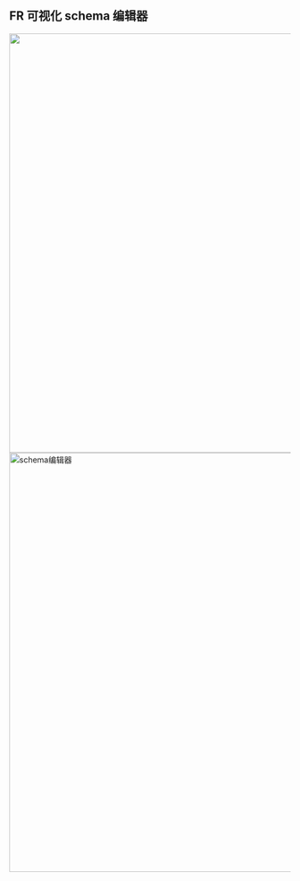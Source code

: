 ## FR 可视化 schema 编辑器

<img src="https://gw.alipayobjects.com/zos/demos_resources/n64ecc/fr-flow-short-par1?raw=true" width="750px"/>

<img src="https://gw.alipayobjects.com/zos/demos_resources/5ay8d5/fr-flow-short-par2?raw=true" alt="schema编辑器" width='750px' />
